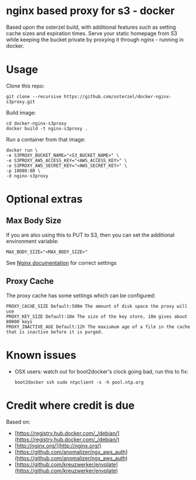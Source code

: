 # nginx based proxy for s3 - docker

Based upon the osterzel build, with additional features such as setting cache sizes and expiration times.
Serve your static homepage from S3 while keeping the bucket private by proxying
it through nginx - running in docker.

# Usage

Clone this repo:

    git clone --recursive https://github.com/osterzel/docker-nginx-s3proxy.git

Build image:

    cd docker-nginx-s3proxy
    docker build -t nginx-s3proxy .


Run a container from that image:

    docker run \
    -e S3PROXY_BUCKET_NAME="<S3_BUCKET_NAME>" \
    -e S3PROXY_AWS_ACCESS_KEY="<AWS_ACCESS_KEY>" \
    -e S3PROXY_AWS_SECRET_KEY="<AWS_SECRET_KEY>" \
    -p 10080:80 \
    -d nginx-s3proxy

# Optional extras

## Max Body Size
If you are also using this to PUT to S3, then you can set the additional environment variable:
    
    MAX_BODY_SIZE="<MAX_BODY_SIZE>" 

See [Nginx documentation](http://nginx.org/en/docs/http/ngx_http_core_module.html#client_max_body_size) for correct settings

## Proxy Cache
The proxy cache has some settings which can be configured:

    PROXY_CACHE_SIZE Default:500m The amount of disk space the proxy will use
    PROXY_KEY_SIZE Default:10m The size of the key store, 10m gives about 80000 keys
    PROXY_INACTIVE_AGE Default:12h The maxiumum age of a file in the cache that is inactive before it is purged.

# Known issues

* OSX users: watch out for boot2docker's clock going bad, run this to fix:

      boot2docker ssh sudo ntpclient -s -h pool.ntp.org

# Credit where credit is due

Based on:
* [https://registry.hub.docker.com/_/debian/](https://registry.hub.docker.com/_/debian/)
* [http://nginx.org/](http://nginx.org/)
* [https://github.com/anomalizer/ngx_aws_auth](https://github.com/anomalizer/ngx_aws_auth)
* [https://github.com/kreuzwerker/envplate](https://github.com/kreuzwerker/envplate)
